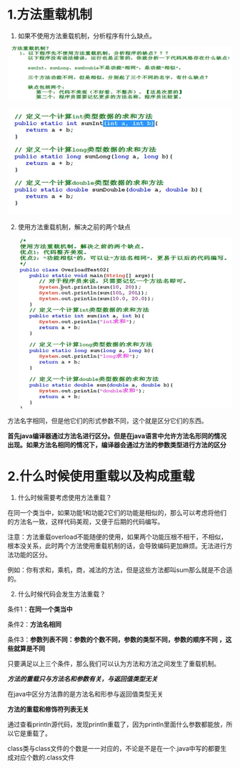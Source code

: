 # 1.方法重载机制

1. 如果不使用方法重载机制，分析程序有什么缺点。

![image-20200914165613168](picture\image-20200914165613168.png)

![image-20200914170214483](picture\image-20200914170214483.png)

2. 使用方法重载机制，解决之前的两个缺点

   ![image-20200914170250469](picture\image-20200914170250469.png)

   

方法名字相同，但是他它们的形式参数不同，这个就是区分它们的东西。

**首先java编译器通过方法名进行区分。但是在java语言中允许方法名形同的情况出现。如果方法名相同的情况下，编译器会通过方法的参数类型进行方法的区分**

# 2.什么时候使用重载以及构成重载

1. 什么时候需要考虑使用方法重载？

在同一个类当中，如果功能1和功能2它们的功能是相似的，那么可以考虑将他们的方法名一致，这样代码美观，又便于后期的代码编写。

注意：方法重载overload不能随便的使用，如果两个功能压根不相干，不相似，根本没关系，此时两个方法使用重载机制的话，会导致编码更加麻烦。无法进行方法功能的区分。

例如：你有求和，乘机，商，减法的方法，但是这些方法都叫sum那么就是不合适的。

2. 什么时候代码会发生方法重载？

条件1：**在同一个类当中**

条件2：**方法名相同**

条件3：**参数列表不同：参数的个数不同，参数的类型不同，参数的顺序不同 ，这些就算是不同**

只要满足以上三个条件，那么我们可以认为方法和方法之间发生了重载机制。

***方法的重载只与方法名和参数有关，与返回值类型无关***

在java中区分方法靠的是方法名和形参与返回值类型无关

**方法的重载和修饰符列表无关**

通过查看println源代码，发现println重载了，因为println里面什么参数都能放，所以它是重载了。



class类与class文件的个数是一一对应的，不论是不是在一个.java中写的都要生成对应个数的.class文件

